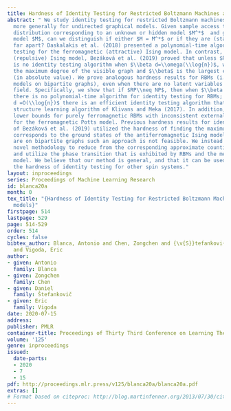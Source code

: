 ```yaml
---
title: Hardness of Identity Testing for Restricted Boltzmann Machines and Potts models
abstract: " We study identity testing for restricted Boltzmann machines (RBMs), and
  more generally for undirected graphical models. Given sample access to the Gibbs
  distribution corresponding to an unknown or hidden model $M^*$  and given an explicit
  model $M$, can we distinguish if either $M = M^*$ or if they are (statistically)
  far apart? Daskalakis et al. (2018) presented a polynomial-time algorithm for identity
  testing for the ferromagnetic (attractive) Ising model. In contrast, for the antiferromagnetic
  (repulsive) Ising model, Bezáková et al. (2019) proved that unless $RP=NP$ there
  is no identity testing algorithm when $\\beta d=\\omega(\\log{n})$, where $d$ is
  the maximum degree of the visible graph and $\\beta$ is the largest edge weight
  (in absolute value). We prove analogous hardness results for RBMs (i.e., mixed Ising
  models on bipartite graphs), even when there are no latent variables or an external
  field. Specifically, we show that if $RP\\neq NP$, then when $\\beta d=\\omega(\\log{n})$
  there is no polynomial-time algorithm for identity testing for RBMs; when $\\beta
  d =O(\\log{n})$ there is an efficient identity testing algorithm that utilizes the
  structure learning algorithm of Klivans and Meka (2017). In addition, we prove similar
  lower bounds for purely ferromagnetic RBMs with inconsistent external fields, and
  for the ferromagnetic Potts model. Previous hardness results for identity testing
  of Bezáková et al. (2019) utilized the hardness of finding the maximum cuts, which
  corresponds to the ground states of the antiferromagnetic Ising model. Since RBMs
  are on bipartite graphs such an approach is not feasible. We instead introduce a
  novel methodology to reduce from the corresponding approximate counting problem
  and utilize the phase transition that is exhibited by RBMs and the mean-field Potts
  model. We believe that our method is general, and that it can be used to establish
  the hardness of identity testing for other spin systems."
layout: inproceedings
series: Proceedings of Machine Learning Research
id: blanca20a
month: 0
tex_title: "{Hardness of Identity Testing for Restricted Boltzmann Machines and Potts
  models}"
firstpage: 514
lastpage: 529
page: 514-529
order: 514
cycles: false
bibtex_author: Blanca, Antonio and Chen, Zongchen and {\v{S}}tefankovi{\v{c}}, Daniel
  and Vigoda, Eric
author:
- given: Antonio
  family: Blanca
- given: Zongchen
  family: Chen
- given: Daniel
  family: Štefankovič
- given: Eric
  family: Vigoda
date: 2020-07-15
address: 
publisher: PMLR
container-title: Proceedings of Thirty Third Conference on Learning Theory
volume: '125'
genre: inproceedings
issued:
  date-parts:
  - 2020
  - 7
  - 15
pdf: http://proceedings.mlr.press/v125/blanca20a/blanca20a.pdf
extras: []
# Format based on citeproc: http://blog.martinfenner.org/2013/07/30/citeproc-yaml-for-bibliographies/
---
```


